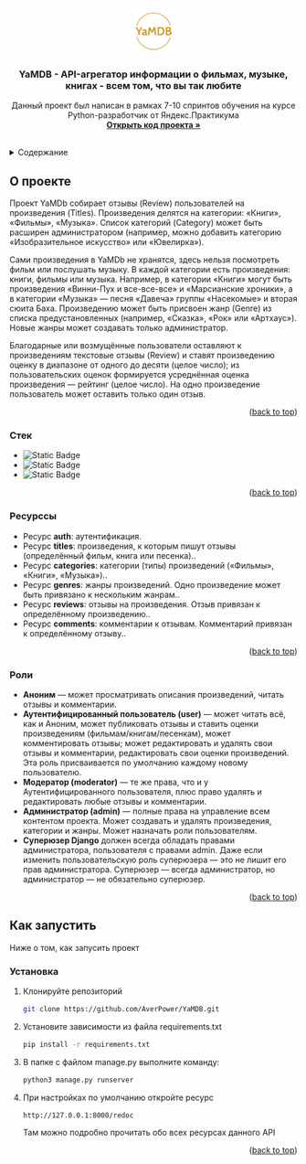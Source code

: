 <a name="readme-top"></a>

<br />
<div align="center">
  <a href="https://github.com/AverPower/YaMDB">
    <img src="api_yamdb/static/img/logo.png" alt="Logo" width="80" height="80">
  </a>

<h3 align="center">YaMDB - API-агрегатор информации о фильмах, музыке, книгах - всем том, что вы так любите</h3>

  <p align="center">
    Данный проект был написан в рамках 7-10 спринтов обучения на курсе Python-разработчик от Яндекс.Практикума
    <br />
    <a href="https://github.com/AverPower/YaMDB"><strong>Открыть код проекта »</strong></a>
    <br />
    <br />
  </p>
</div>



<details>
  <summary>Содержание</summary>
  <ol>
    <li>
      <a href="#о-проекте">О проекте</a>
      <ul>
        <li><a href="#стек">Стек</a></li>
        <li><a href="#ресурсы">Ресурсы</a></li>
        <li><a href="#роли">Пользовательские роли</a></li>
      </ul>
    </li>
    <li>
      <a href="#как-запустить">Как запустить</a>
      <ul>
        <li><a href="#установка">Установка</a></li>
      </ul>
    </li>
  </ol>
</details>


## О проекте

Проект YaMDb собирает отзывы (Review) пользователей на произведения (Titles). Произведения делятся на категории: «Книги», «Фильмы», «Музыка». Список категорий (Category) может быть расширен администратором (например, можно добавить категорию «Изобразительное искусство» или «Ювелирка»).

Сами произведения в YaMDb не хранятся, здесь нельзя посмотреть фильм или послушать музыку.
В каждой категории есть произведения: книги, фильмы или музыка. Например, в категории «Книги» могут быть произведения «Винни-Пух и все-все-все» и «Марсианские хроники», а в категории «Музыка» — песня «Давеча» группы «Насекомые» и вторая сюита Баха.
Произведению может быть присвоен жанр (Genre) из списка предустановленных (например, «Сказка», «Рок» или «Артхаус»). Новые жанры может создавать только администратор.

Благодарные или возмущённые пользователи оставляют к произведениям текстовые отзывы (Review) и ставят произведению оценку в диапазоне от одного до десяти (целое число); из пользовательских оценок формируется усреднённая оценка произведения — рейтинг (целое число). На одно произведение пользователь может оставить только один отзыв.

<p align="right">(<a href="#readme-top">back to top</a>)</p>



### Стек

* ![Static Badge](https://img.shields.io/badge/Python-3.10-green?logo=python)
* ![Static Badge](https://img.shields.io/badge/Django-5.0-orange?logo=django)
* ![Static Badge](https://img.shields.io/badge/Django%20REST%20Framework-purple)




<p align="right">(<a href="#readme-top">back to top</a>)</p>


### Ресурссы

<ul>
    <li>Ресурс <b>auth</b>: аутентификация.</li>
    <li>Ресурс <b>titles</b>: произведения, к которым пишут отзывы (определённый фильм, книга или песенка)..</li>
    <li>Ресурс <b>categories</b>: категории (типы) произведений («Фильмы», «Книги», «Музыка»)..</li>
    <li>Ресурс <b>genres</b>: жанры произведений. Одно произведение может быть привязано к нескольким жанрам..</li>
    <li>Ресурс <b>reviews</b>: отзывы на произведения. Отзыв привязан к определённому произведению..</li>
    <li>Ресурс <b>comments</b>: комментарии к отзывам. Комментарий привязан к определённому отзыву..</li>
</ul>

<p align="right">(<a href="#readme-top">back to top</a>)</p>


### Роли

<ul>
    <li><b>Аноним</b> — может просматривать описания произведений, читать отзывы и комментарии.</li>
    <li><b>Аутентифицированный пользователь (user)</b> — может читать всё, как и Аноним, может публиковать отзывы и ставить оценки произведениям (фильмам/книгам/песенкам), может комментировать отзывы; может редактировать и удалять свои отзывы и комментарии, редактировать свои оценки произведений. Эта роль присваивается по умолчанию каждому новому пользователю.</li>
    <li><b>Модератор (moderator)</b> — те же права, что и у Аутентифицированного пользователя, плюс право удалять и редактировать любые отзывы и комментарии.</li>
    <li><b>Администратор (admin)</b> — полные права на управление всем контентом проекта. Может создавать и удалять произведения, категории и жанры. Может назначать роли пользователям.</li>
    <li><b>Суперюзер Django</b> должен всегда обладать правами администратора, пользователя с правами admin. Даже если изменить пользовательскую роль суперюзера — это не лишит его прав администратора. Суперюзер — всегда администратор, но администратор — не обязательно суперюзер.</li>
</ul>

<p align="right">(<a href="#readme-top">back to top</a>)</p>



## Как запустить

Ниже о том, как запусить проект

### Установка

1. Клонируйте репозиторий
   ```sh
   git clone https://github.com/AverPower/YaMDB.git
   ```
2. Установите зависимости из файла requirements.txt
   ```sh
   pip install -r requirements.txt
   ```
3. В папке с файлом manage.py выполните команду:
   ```sh
   python3 manage.py runserver
   ```
4. При настройках по умолчанию откройте ресурс
   ```
   http://127.0.0.1:8000/redoc
   ```
   Там можно подробно прочитать обо всех ресурсах данного API

<p align="right">(<a href="#readme-top">back to top</a>)</p>
